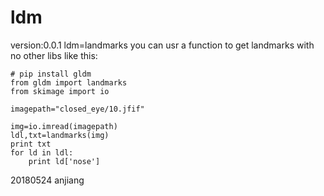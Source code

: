 # ldm 
version:0.0.1
ldm=landmarks
you can usr a function to get landmarks with no other libs
like this:
```
# pip install gldm
from gldm import landmarks
from skimage import io

imagepath="closed_eye/10.jfif"

img=io.imread(imagepath)
ldl,txt=landmarks(img)
print txt
for ld in ldl:
    print ld['nose'] 
```  
20180524
anjiang
